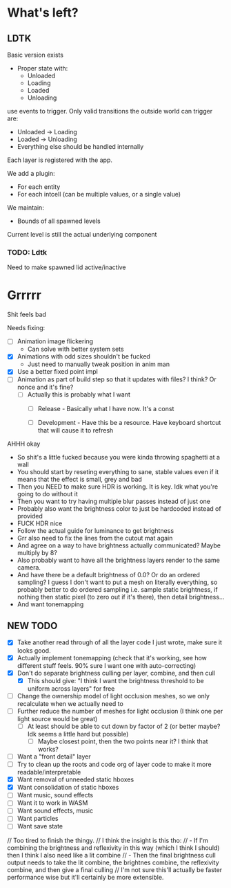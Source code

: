 # What's left?

## LDTK

Basic version exists

- Proper state with:
    - Unloaded
    - Loading
    - Loaded
    - Unloading

use events to trigger. Only valid transitions the outside world can trigger are:
- Unloaded -> Loading
- Loaded -> Unloading
- Everything else should be handled internally

Each layer is registered with the app.

We add a plugin:
- For each entity
- For each intcell (can be multiple values, or a single value)

We maintain:
- Bounds of all spawned levels

Current level is still the actual underlying component

### TODO: Ldtk

Need to make spawned lid active/inactive

# Grrrrr

Shit feels bad

Needs fixing:

- [ ] Animation image flickering
    - Can solve with better system sets
- [x] Animations with odd sizes shouldn't be fucked
    - Just need to manually tweak position in anim man
- [x] Use a better fixed point impl
- [ ] Animation as part of build step so that it updates with files? I think? Or nonce and it's fine?
    - [ ] Actually this is probably what I want
        - [ ] Release - Basically what I have now. It's a const
        - [ ] Development - Have this be a resource. Have keyboard shortcut that will cause it to refresh


AHHH okay
- So shit's a little fucked because you were kinda throwing spaghetti at a wall
- You should start by reseting everything to sane, stable values even if it means that the effect is small, grey and bad
- Then you NEED to make sure HDR is working. It is key. Idk what you're going to do without it
- Then you want to try having multiple blur passes instead of just one
- Probably also want the brightness color to just be hardcoded instead of provided
- FUCK HDR nice
- Follow the actual guide for luminance to get brightness
- Grr also need to fix the lines from the cutout mat again
- And agree on a way to have brightness actually communicated? Maybe multiply by 8?
- Also probably want to have all the brightness layers render to the same camera.
- And have there be a default brightness of 0.0? Or do an ordered sampling? I guess I don't want to put a mesh on literally everything, so probably better to do ordered sampling
i.e. sample static brightness, if nothing then static pixel (to zero out if it's there), then detail brightness...
- And want tonemapping

## NEW TODO

- [x] Take another read through of all the layer code I just wrote, make sure it looks good.
- [x] Actually implement tonemapping (check that it's working, see how different stuff feels. 90% sure I want one with auto-correcting)
- [x] Don't do separate brightness culling per layer, combine, and then cull
    - [x] This should give: "I think I want the brightness threshold to be uniform across layers" for free
- [ ] Change the ownership model of light occlusion meshes, so we only recalculate when we actually need to
- [ ] Further reduce the number of meshes for light occlusion (I think one per light source would be great)
    - [ ] At least should be able to cut down by factor of 2 (or better maybe? Idk seems a little hard but possible)
        - [ ] Maybe closest point, then the two points near it? I think that works?
- [ ] Want a "front detail" layer
- [ ] Try to clean up the roots and code org of layer code to make it more readable/interpretable
- [x] Want removal of unneeded static hboxes
- [x] Want consolidation of static hboxes
- [ ] Want music, sound effects
- [ ] Want it to work in WASM
- [ ] Want sound effects, music
- [ ] Want particles
- [ ] Want save state

// Too tired to finish the thingy.
// I think the insight is this tho:
// - If I'm combining the brightness and reflexivity in this way (which I think I should) then I think I also need like a lit combine
// - Then the final brightness cull output needs to take the lit combine, the brightnes combine, the reflexivity combine, and then give a final culling
// I'm not sure this'll actually be faster performance wise but it'll certainly be more extensible.
